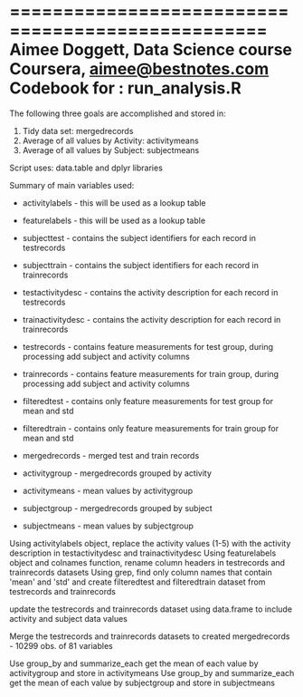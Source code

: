 ==================================================
Aimee Doggett, Data Science course Coursera, aimee@bestnotes.com
Codebook for : run_analysis.R
==================================================================

The following three goals are accomplished and stored in:
1. Tidy data set: mergedrecords
2. Average of all values by Activity: activitymeans
3. Average of all values by Subject: subjectmeans

Script uses: data.table and dplyr libraries

Summary of main variables used:
- activitylabels - this will be used as a lookup table
- featurelabels - this will be used as a lookup table

- subjecttest - contains the subject identifiers for each record in testrecords
- subjecttrain - contains the subject identifiers for each record in trainrecords

- testactivitydesc - contains the activity description for each record in testrecords
- trainactivitydesc - contains the activity description for each record in trainrecords

- testrecords - contains feature measurements for test group, during processing add subject and activity columns 
- trainrecords - contains feature measurements for train group, during processing add subject and activity columns

- filteredtest - contains only feature measurements for test group for mean and std
- filteredtrain - contains only feature measurements for train group for mean and std

- mergedrecords - merged test and train records

- activitygroup - mergedrecords grouped by activity
- activitymeans - mean values by activitygroup

- subjectgroup - mergedrecords grouped by subject
- subjectmeans - mean values by subjectgroup

Using activitylabels object, replace the activity values (1-5) with the activity description in testactivitydesc and trainactivitydesc
Using featurelabels object and colnames function, rename column headers in testrecords and trainrecords datasets 
Using grep, find only column names that contain 'mean' and 'std' and create filteredtest and filteredtrain dataset from testrecords and trainrecords

update the testrecords and trainrecords dataset using data.frame to include activity and subject data values

Merge the testrecords and trainrecords datasets to created mergedrecords - 10299 obs. of 81 variables

Use group_by and summarize_each get the mean of each value by activitygroup and store in activitymeans
Use group_by and summarize_each get the mean of each value by subjectgroup and store in subjectmeans

